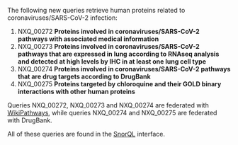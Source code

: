 The following new queries retrieve human proteins related to coronaviruses/SARS-CoV-2 infection:

1. NXQ\_00272 **Proteins involved in coronaviruses/SARS-CoV-2 pathways with associated medical information**
2. NXQ\_00273 **Proteins involved in coronaviruses/SARS-CoV-2 pathways that are expressed in lung according to RNAseq analysis and detected at high levels by IHC in at least one lung cell type**
3. NXQ\_00274 **Proteins involved in coronaviruses/SARS-CoV-2 pathways that are drug targets according to DrugBank**
4. NXQ\_00275 **Proteins targeted by chloroquine and their GOLD binary interactions with other human proteins**

Queries NXQ\_00272, NXQ\_00273 and NXQ\_00274 are federated with [WikiPathways](https://www.wikipathways.org/index.php/WikiPathways), while queries NXQ\_00274 and NXQ\_00275 are federated with DrugBank.

All of these queries are found in the [SnorQL](https://snorql.nextprot.org/) interface.
